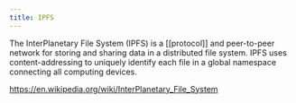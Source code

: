 ```yaml
---
title: IPFS
---
```


The InterPlanetary File System (IPFS) is a [[protocol]] and peer-to-peer network for storing and sharing data in a distributed file system. IPFS uses content-addressing to uniquely identify each file in a global namespace connecting all computing devices.

https://en.wikipedia.org/wiki/InterPlanetary_File_System